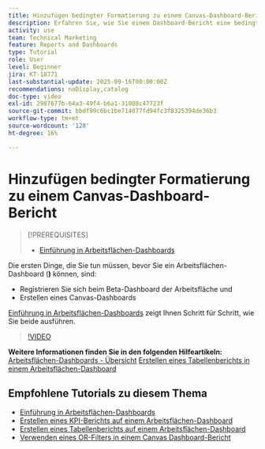 ```yaml
---
title: Hinzufügen bedingter Formatierung zu einem Canvas-Dashboard-Bericht
description: Erfahren Sie, wie Sie einem Dashboard-Bericht eine bedingte Formatierung hinzufügen.
activity: use
team: Technical Marketing
feature: Reports and Dashboards
type: Tutorial
role: User
level: Beginner
jira: KT-18771
last-substantial-update: 2025-09-16T00:00:00Z
recommendations: noDisplay,catalog
doc-type: video
exl-id: 2987677b-64a3-49f4-b6a1-31008c47723f
source-git-commit: bbdf99c6bc1be714077fd94fc3f8325394de36b3
workflow-type: tm+mt
source-wordcount: '128'
ht-degree: 16%

---
```


# Hinzufügen bedingter Formatierung zu einem Canvas-Dashboard-Bericht

>[!PREREQUISITES]
>
>* [Einführung in Arbeitsflächen-Dashboards](/help/reporting/canvas-dashboards/introduction-to-canvas-dashboards.md)

Die ersten Dinge, die Sie tun müssen, bevor Sie ein Arbeitsflächen-Dashboard (**)** können, sind:

* Registrieren Sie sich beim Beta-Dashboard der Arbeitsfläche und
* Erstellen eines Canvas-Dashboards

[Einführung in Arbeitsflächen-Dashboards](/help/reporting/canvas-dashboards/introduction-to-canvas-dashboards.md) zeigt Ihnen Schritt für Schritt, wie Sie beide ausführen.

>[!VIDEO](https://video.tv.adobe.com/v/3474973/?quality=12&learn=on&enablevpops=1)

**Weitere Informationen finden Sie in den folgenden Hilfeartikeln:**
[Arbeitsflächen-Dashboards - Übersicht](https://experienceleague.adobe.com/en/docs/workfront/using/reporting/canvas-dashboards/canvas-dashboards-overview)
[Erstellen eines Tabellenberichts in einem Arbeitsflächen-Dashboard](https://experienceleague.adobe.com/en/docs/workfront/using/reporting/canvas-dashboards/add-reports/build-table-report)

## Empfohlene Tutorials zu diesem Thema

* [Einführung in Arbeitsflächen-Dashboards](/help/reporting/canvas-dashboards/introduction-to-canvas-dashboards.md)
* [Erstellen eines KPI-Berichts auf einem Arbeitsflächen-Dashboard](/help/reporting/canvas-dashboards/create-a-kpi-report-on-a-canvas-dashboard.md)
* [Erstellen eines Tabellenberichts auf einem Arbeitsflächen-Dashboard](/help/reporting/canvas-dashboards/create-a-table-report-on-a-canvas-dashboard.md)
* [Verwenden eines OR-Filters in einem Canvas Dashboard-Bericht](/help/reporting/canvas-dashboards/use-an-or-filter-in-a-canvas-dashboard-report.md)